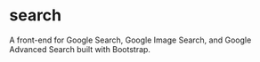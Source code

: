 # search
A front-end for Google Search, Google Image Search, and Google Advanced Search built with Bootstrap.
